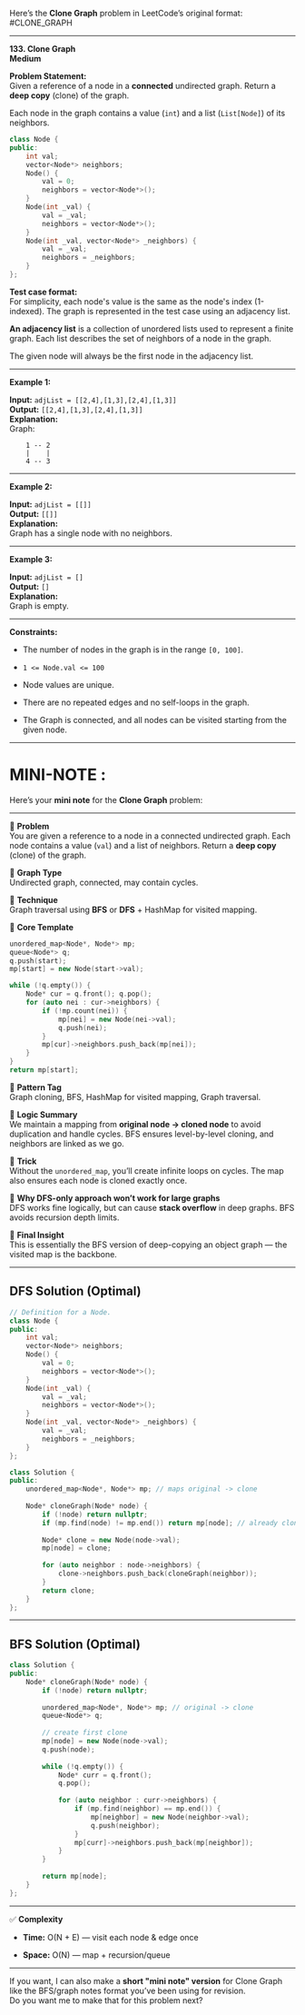 Here’s the **Clone Graph** problem in LeetCode’s original format: #CLONE_GRAPH

---

**133. Clone Graph**  
**Medium**

**Problem Statement:**  
Given a reference of a node in a **connected** undirected graph. Return a **deep copy** (clone) of the graph.

Each node in the graph contains a value (`int`) and a list (`List[Node]`) of its neighbors.

```cpp
class Node {
public:
    int val;
    vector<Node*> neighbors;
    Node() {
        val = 0;
        neighbors = vector<Node*>();
    }
    Node(int _val) {
        val = _val;
        neighbors = vector<Node*>();
    }
    Node(int _val, vector<Node*> _neighbors) {
        val = _val;
        neighbors = _neighbors;
    }
};
```

**Test case format:**  
For simplicity, each node's value is the same as the node's index (1-indexed). The graph is represented in the test case using an adjacency list.

**An adjacency list** is a collection of unordered lists used to represent a finite graph. Each list describes the set of neighbors of a node in the graph.

The given node will always be the first node in the adjacency list.

---

**Example 1:**

**Input:** `adjList = [[2,4],[1,3],[2,4],[1,3]]`  
**Output:** `[[2,4],[1,3],[2,4],[1,3]]`  
**Explanation:**  
Graph:

```
    1 -- 2
    |    |
    4 -- 3
```

---

**Example 2:**

**Input:** `adjList = [[]]`  
**Output:** `[[]]`  
**Explanation:**  
Graph has a single node with no neighbors.

---

**Example 3:**

**Input:** `adjList = []`  
**Output:** `[]`  
**Explanation:**  
Graph is empty.

---

**Constraints:**

- The number of nodes in the graph is in the range `[0, 100]`.
    
- `1 <= Node.val <= 100`
    
- Node values are unique.
    
- There are no repeated edges and no self-loops in the graph.
    
- The Graph is connected, and all nodes can be visited starting from the given node.
    

---

# MINI-NOTE :


Here’s your **mini note** for the **Clone Graph** problem:

---

🔹 **Problem**  
You are given a reference to a node in a connected undirected graph. Each node contains a value (`val`) and a list of neighbors. Return a **deep copy** (clone) of the graph.

🔹 **Graph Type**  
Undirected graph, connected, may contain cycles.

🔹 **Technique**  
Graph traversal using **BFS** or **DFS** + HashMap for visited mapping.

🔹 **Core Template**

```cpp
unordered_map<Node*, Node*> mp;
queue<Node*> q;
q.push(start);
mp[start] = new Node(start->val);

while (!q.empty()) {
    Node* cur = q.front(); q.pop();
    for (auto nei : cur->neighbors) {
        if (!mp.count(nei)) {
            mp[nei] = new Node(nei->val);
            q.push(nei);
        }
        mp[cur]->neighbors.push_back(mp[nei]);
    }
}
return mp[start];
```

🔹 **Pattern Tag**  
Graph cloning, BFS, HashMap for visited mapping, Graph traversal.

🔸 **Logic Summary**  
We maintain a mapping from **original node → cloned node** to avoid duplication and handle cycles. BFS ensures level-by-level cloning, and neighbors are linked as we go.

🔸 **Trick**  
Without the `unordered_map`, you’ll create infinite loops on cycles. The map also ensures each node is cloned exactly once.

🔸 **Why DFS-only approach won’t work for large graphs**  
DFS works fine logically, but can cause **stack overflow** in deep graphs. BFS avoids recursion depth limits.

🔸 **Final Insight**  
This is essentially the BFS version of deep-copying an object graph — the visited map is the backbone.


---



## DFS Solution (Optimal)

```cpp
// Definition for a Node.
class Node {
public:
    int val;
    vector<Node*> neighbors;
    Node() {
        val = 0;
        neighbors = vector<Node*>();
    }
    Node(int _val) {
        val = _val;
        neighbors = vector<Node*>();
    }
    Node(int _val, vector<Node*> _neighbors) {
        val = _val;
        neighbors = _neighbors;
    }
};

class Solution {
public:
    unordered_map<Node*, Node*> mp; // maps original -> clone
    
    Node* cloneGraph(Node* node) {
        if (!node) return nullptr;
        if (mp.find(node) != mp.end()) return mp[node]; // already cloned
        
        Node* clone = new Node(node->val);
        mp[node] = clone;
        
        for (auto neighbor : node->neighbors) {
            clone->neighbors.push_back(cloneGraph(neighbor));
        }
        return clone;
    }
};
```

---

## BFS Solution (Optimal)

```cpp
class Solution {
public:
    Node* cloneGraph(Node* node) {
        if (!node) return nullptr;
        
        unordered_map<Node*, Node*> mp; // original -> clone
        queue<Node*> q;
        
        // create first clone
        mp[node] = new Node(node->val);
        q.push(node);
        
        while (!q.empty()) {
            Node* curr = q.front();
            q.pop();
            
            for (auto neighbor : curr->neighbors) {
                if (mp.find(neighbor) == mp.end()) {
                    mp[neighbor] = new Node(neighbor->val);
                    q.push(neighbor);
                }
                mp[curr]->neighbors.push_back(mp[neighbor]);
            }
        }
        
        return mp[node];
    }
};
```

---

✅ **Complexity**

- **Time:** O(N + E) — visit each node & edge once
    
- **Space:** O(N) — map + recursion/queue
    

---

If you want, I can also make a **short "mini note" version** for Clone Graph like the BFS/graph notes format you’ve been using for revision.  
Do you want me to make that for this problem next?